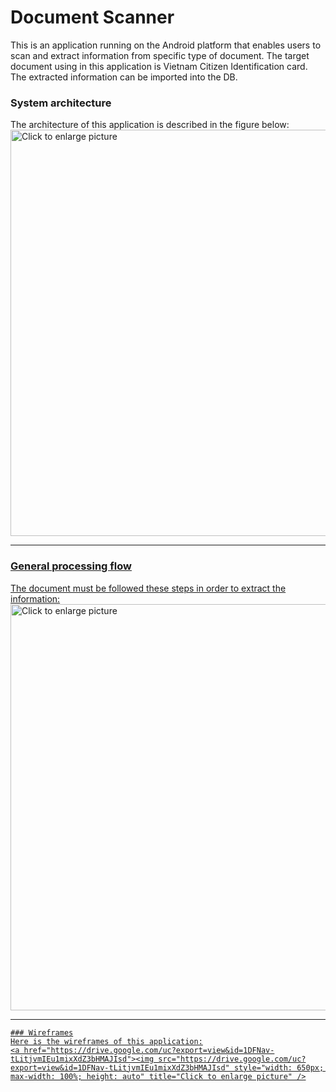 # Document Scanner

This is an application running on the Android platform that enables users to scan and extract information from specific type of document. The target document using in this application is Vietnam Citizen Identification card. The extracted information can be imported into the DB.

### System architecture

The architecture of this application is described in the figure below:
<a href="https://drive.google.com/uc?export=view&id=1SRXPUwPOQujK8zeQtftqah4OYAG_vAmq"><img src="https://drive.google.com/uc?export=view&id=1SRXPUwPOQujK8zeQtftqah4OYAG_vAmq" style="width: 650px; max-width: 100%; height: auto" title="Click to enlarge picture" />
  
---
  
### General processing flow
  The document must be followed these steps in order to extract the information:
  <a href="https://drive.google.com/uc?export=view&id=1f_OMTgDBz2Xf9TRmxq9-1nsvQ0lt-ear"><img src="https://drive.google.com/uc?export=view&id=1f_OMTgDBz2Xf9TRmxq9-1nsvQ0lt-ear" style="width: 650px; max-width: 100%; height: auto" title="Click to enlarge picture" />
  
---
    ### Wireframes
    Here is the wireframes of this application:
    <a href="https://drive.google.com/uc?export=view&id=1DFNav-tLitjvmIEu1mixXdZ3bHMAJIsd"><img src="https://drive.google.com/uc?export=view&id=1DFNav-tLitjvmIEu1mixXdZ3bHMAJIsd" style="width: 650px; max-width: 100%; height: auto" title="Click to enlarge picture" />
      
